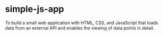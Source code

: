 # simple-js-app
To build a small web application with HTML, CSS, and JavaScript that loads data from an
external API and enables the viewing of data points in detail.
